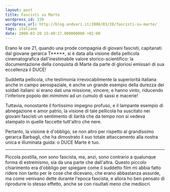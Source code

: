 ```yaml
---
layout: post
title: Fascisti su Marte
wordpress_id: 339
wordpress_url: http://blog.andvari.it/2008/03/20/fascisti-su-marte/
tags: italiano
date: 2008-03-20 15:49:17.000000000 +01:00
---
```

Erano le ore 21, quando una prode compagnia di giovani fascisti, capitanati dal giovane gerarca T*****, si è data alla visione della pellicola cinematografica dall'inestimabile valore storico-scientifico: la documentazione della conquista di Marte da parte di gloriosi emissari di sua eccellenza il DUCE!

Suddetta pellicola, che testimonia irrevocabilmente la superiorità italiana anche in campo aerospaziale, è anche un grande esempio della durezza dei soldati italiani: si erano dati una missione, vincere, e hanno vinto, riducendo l'inferiore popolo dei <em>mimimmi</em> ad un cumulo di sassi e macerie!

Tuttavia, nonostante il fortissimo impegno profuso, e il lampante esempio di abnegazione e amor patrio, la visione di tale pellicola ha suscitato nei giovani fascisti un sentimento di ilarità che da tempo non si vedeva stampato in quelle faccette tutt'altro che nere.

Pertanto, la visione è d'obbligo, se non altro per rispetto al grandissimo gerarca Barbagli, che ha dimostrato il suo totale attaccamento alla nostra unica e illuminata guida: o DUCE Marte è tuo.

<hr />Piccola postilla, non sono fascista, ma, anzi, sono contrario a qualunque forma di estremismo, sia da una parte che dall'altra. Questo piccolo chiarimento era d'obbligo per spiegare come il suddetto film mi abbia fatto ridere non tanto per le cose che dicevano, che erano abbastanza assurde, ma come venivano dette durante l'epoca fascista, e allora ho ben pensato di riprodurre lo stesso effetto, anche se con risultati meno che mediocri.
